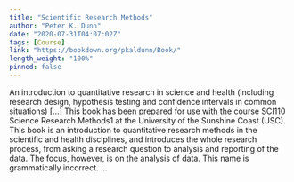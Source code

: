 ```yaml
---
title: "Scientific Research Methods"
author: "Peter K. Dunn"
date: "2020-07-31T04:07:02Z"
tags: [Course]
link: "https://bookdown.org/pkaldunn/Book/"
length_weight: "100%"
pinned: false
---
```


An introduction to quantitative research in science and health (including research design, hypothesis testing and confidence intervals in common situations) [...] This book has been prepared for use with the course
SCI110 Science Research Methods1
at the
University of the Sunshine Coast (USC).
This book is an introduction to quantitative research methods in the scientific and health disciplines,
and introduces the whole research process,
from asking a research question to analysis and reporting of the data.
The focus, however, is on the analysis of data. This name is grammatically incorrect. ...
